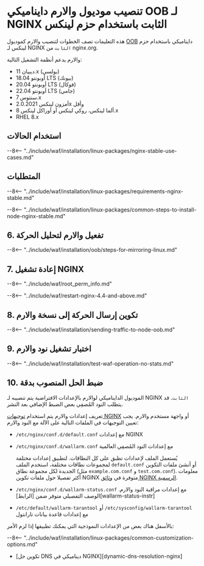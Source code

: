 # تنصيب موديول والارم دايناميكي OOB لـ NGINX الثابت باستخدام حزم لينكس

هذه التعليمات تصف الخطوات لتنصيب والارم كموديول [OOB](../overview.md) دايناميكي باستخدام حزم لينكس لـ NGINX `الثابت` من nginx.org.

والارم يدعم أنظمة التشغيل التالية:

* ديبيان 11.x (بولسي)
* أوبونتو 18.04 LTS (بيونك)
* أوبونتو 20.04 LTS (فوكال)
* أوبونتو 22.04 LTS (جامي)
* سنتوس 7.x
* أمزون لينكس 2.0.2021x وأقل
* ألما لينكس، روكي لينكس أو أوراكل لينكس 8.x
* RHEL 8.x

## استخدام الحالات

--8<-- "../include/waf/installation/linux-packages/nginx-stable-use-cases.md"

## المتطلبات

--8<-- "../include/waf/installation/linux-packages/requirements-nginx-stable.md"

--8<-- "../include/waf/installation/linux-packages/common-steps-to-install-node-nginx-stable.md"

## 6. تفعيل والارم لتحليل الحركة

--8<-- "../include/waf/installation/oob/steps-for-mirroring-linux.md"

## 7. إعادة تشغيل NGINX

--8<-- "../include/waf/root_perm_info.md"

--8<-- "../include/waf/restart-nginx-4.4-and-above.md"

## 8. تكوين إرسال الحركة إلى نسخة والارم

--8<-- "../include/waf/installation/sending-traffic-to-node-oob.md"

## 9. اختبار تشغيل نود والارم

--8<-- "../include/waf/installation/test-waf-operation-no-stats.md"

## 10. ضبط الحل المنصوب بدقة

الموديول الدايناميكي لوالارم بالإعدادات الافتراضية يتم تنصيبه لـ NGINX `الثابت`. قد يتطلب النود المُصفِي بعض الضبط الإضافي بعد النشر.

تعريف إعدادات والارم يتم استخدام [توجيهات NGINX](../../../../admin-en/configure-parameters-en.md) أو واجهة مستخدم والارم. يجب تعيين التوجيهات في الملفات التالية على الآلة مع النود والارم:

* `/etc/nginx/conf.d/default.conf` مع إعدادات NGINX
* `/etc/nginx/conf.d/wallarm.conf` مع إعدادات النود المُصفِي العالمية

    يُستعمل الملف لإعدادات تطبق على كل النطاقات. لتطبيق إعدادات مختلفة لمجموعات نطاقات مختلفة، استخدم الملف `default.conf` أو أنشئ ملفات التكوين الجديدة لكل مجموعة نطاق (مثل `example.com.conf` و `test.com.conf`). معلومات أكثر تفصيلا حول ملفات تكوين NGINX متوفرة في [وثائق NGINX الرسمية](https://nginx.org/en/docs/beginners_guide.html).
* `/etc/nginx/conf.d/wallarm-status.conf` مع إعدادات مراقبة النود والارم. الوصف التفصيلي متوفر ضمن [الرابط][wallarm-status-instr]
* `/etc/default/wallarm-tarantool` أو `/etc/sysconfig/wallarm-tarantool` مع إعدادات قاعدة بيانات تارانتول

بالأسفل هناك بعض من الإعدادات النموذجية التي يمكنك تطبيقها إذا لزم الأمر:

--8<-- "../include/waf/installation/linux-packages/common-customization-options.md"

* [تكوين حل DNS ديناميكي في NGINX][dynamic-dns-resolution-nginx]